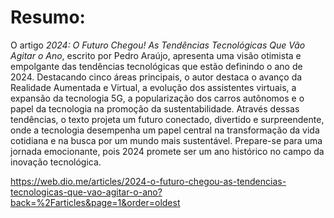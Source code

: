 # Resumo:

O artigo *2024: O Futuro Chegou! As Tendências Tecnológicas Que Vão Agitar o Ano*, escrito por Pedro Araújo, apresenta uma visão otimista e empolgante das tendências tecnológicas que estão definindo o ano de 2024. Destacando cinco áreas principais, o autor destaca o avanço da Realidade Aumentada e Virtual, a evolução dos assistentes virtuais, a expansão da tecnologia 5G, a popularização dos carros autônomos e o papel da tecnologia na promoção da sustentabilidade. Através dessas tendências, o texto projeta um futuro conectado, divertido e surpreendente, onde a tecnologia desempenha um papel central na transformação da vida cotidiana e na busca por um mundo mais sustentável. Prepare-se para uma jornada emocionante, pois 2024 promete ser um ano histórico no campo da inovação tecnológica.

https://web.dio.me/articles/2024-o-futuro-chegou-as-tendencias-tecnologicas-que-vao-agitar-o-ano?back=%2Farticles&page=1&order=oldest
